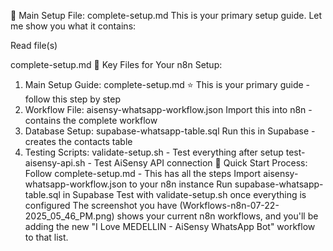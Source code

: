 🎯 Main Setup File: complete-setup.md
This is your primary setup guide. Let me show you what it contains:

Read file(s)

complete-setup.md
📁 Key Files for Your n8n Setup:
1. Main Setup Guide: complete-setup.md ⭐
This is your primary guide - follow this step by step
2. Workflow File: aisensy-whatsapp-workflow.json
Import this into n8n - contains the complete workflow
3. Database Setup: supabase-whatsapp-table.sql
Run this in Supabase - creates the contacts table
4. Testing Scripts:
validate-setup.sh - Test everything after setup
test-aisensy-api.sh - Test AiSensy API connection
🚀 Quick Start Process:
Follow complete-setup.md - This has all the steps
Import aisensy-whatsapp-workflow.json to your n8n instance
Run supabase-whatsapp-table.sql in Supabase
Test with validate-setup.sh once everything is configured
The screenshot you have (Workflows-n8n-07-22-2025_05_46_PM.png) shows your current n8n workflows, and you'll be adding the new "I Love MEDELLIN - AiSensy WhatsApp Bot" workflow to that list.

